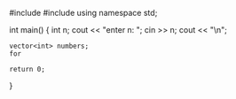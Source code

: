 #include <iostream>
#include <vector>
using namespace std;

int main() {
	int n;
	cout << "enter n: ";
	cin >> n;
	cout << "\n";


	vector<int> numbers;
	for 

	return 0;
}
